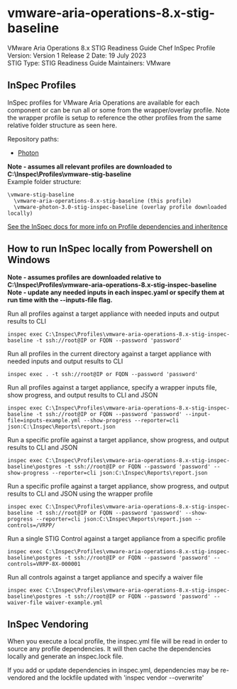 # vmware-aria-operations-8.x-stig-baseline
VMware Aria Operations 8.x STIG Readiness Guide Chef InSpec Profile  
Version: Version 1 Release 2 Date: 19 July 2023  
STIG Type: STIG Readiness Guide
Maintainers: VMware  

## InSpec Profiles

InSpec profiles for VMware Aria Operations are available for each component or can be run all or some from the wrapper/overlay profile. Note the wrapper profile is setup to reference the other profiles from the same relative folder structure as seen here.    

Repository paths:
* [Photon](https://github.com/vmware/dod-compliance-and-automation/tree/master/photon/3.0/inspec/vmware-photon-3.0-stig-inspec-baseline)  

**Note - assumes all relevant profiles are downloaded to C:\Inspec\Profiles\vmware-stig-baseline**  
Example folder structure:  
```
\vmware-stig-baseline  
  \vmware-aria-operations-8.x-stig-baseline (this profile)   
  \vmware-photon-3.0-stig-inspec-baseline (overlay profile downloaded locally)  
```

[See the InSpec docs for more info on Profile dependencies and inheritence](https://www.inspec.io/docs/reference/profiles/)


## How to run InSpec locally from Powershell on Windows

**Note - assumes profiles are downloaded relative to C:\Inspec\Profiles\vmware-aria-operations-8.x-stig-inspec-baseline**  
**Note - update any needed inputs in each inspec.yaml or specify them at run time with the --inputs-file flag.**  

Run all profiles against a target appliance with needed inputs and output results to CLI
```
inspec exec C:\Inspec\Profiles\vmware-aria-operations-8.x-stig-inspec-baseline -t ssh://root@IP or FQDN --password 'password'
```

Run all profiles in the current directory against a target appliance with needed inputs and output results to CLI
```
inspec exec . -t ssh://root@IP or FQDN --password 'password'
```

Run all profiles against a target appliance, specify a wrapper inputs file, show progress, and output results to CLI and JSON
```
inspec exec C:\Inspec\Profiles\vmware-aria-operations-8.x-stig-inspec-baseline -t ssh://root@IP or FQDN --password 'password' --input-file=inputs-example.yml --show-progress --reporter=cli json:C:\Inspec\Reports\report.json
```

Run a specific profile against a target appliance, show progress, and output results to CLI and JSON
```
inspec exec C:\Inspec\Profiles\vmware-aria-operations-8.x-stig-inspec-baseline\postgres -t ssh://root@IP or FQDN --password 'password' --show-progress --reporter=cli json:C:\Inspec\Reports\report.json
```

Run a specific profile against a target appliance, show progress, and output results to CLI and JSON using the wrapper profile
```
inspec exec C:\Inspec\Profiles\vmware-aria-operations-8.x-stig-inspec-baseline -t ssh://root@IP or FQDN --password 'password' --show-progress --reporter=cli json:C:\Inspec\Reports\report.json --controls=/VRPP/
```

Run a single STIG Control against a target appliance from a specific profile
```
inspec exec C:\Inspec\Profiles\vmware-aria-operations-8.x-stig-inspec-baseline\postgres -t ssh://root@IP or FQDN --password 'password' --controls=VRPP-8X-000001
```

Run all controls against a target appliance and specify a waiver file
```
inspec exec C:\Inspec\Profiles\vmware-aria-operations-8.x-stig-inspec-baseline\postgres -t ssh://root@IP or FQDN --password 'password' --waiver-file waiver-example.yml
```

## InSpec Vendoring

When you execute a local profile, the inspec.yml file will be read in order to source any profile dependencies. It will then cache the dependencies locally and generate an inspec.lock file.

If you add or update dependencies in inspec.yml, dependencies may be re-vendored and the lockfile updated with 'inspec vendor --overwrite'
